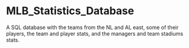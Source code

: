 # MLB_Statistics_Database
A SQL database with the teams from the NL and AL east, some of their players, the team and player stats, and the managers and team stadiums stats.
